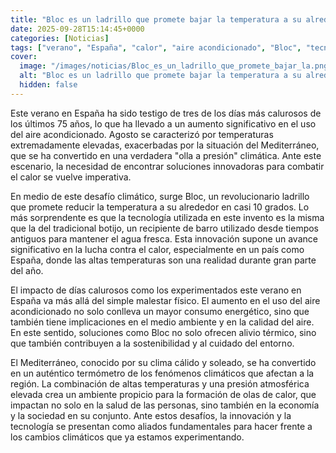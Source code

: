 ```yaml
---
title: "Bloc es un ladrillo que promete bajar la temperatura a su alrededor en casi 10 grados - su tecnología es la del botijo"
date: 2025-09-28T15:14:45+0000
categories: [Noticias]
tags: ["verano", "España", "calor", "aire acondicionado", "Bloc", "tecnología", "innovación", "temperatura", "Mediterráneo", "botijo", "agua fresca", "sostenibilidad", "entorno", "clima", "olas de calor", "salud", "economía", "sociedad", "cambios climáticos"]
cover:
  image: "/images/noticias/Bloc_es_un_ladrillo_que_promete_bajar_la.png"
  alt: "Bloc es un ladrillo que promete bajar la temperatura a su alrededor en casi 10 grados - su tecnología es la del botijo"
  hidden: false
---
```


Este verano en España ha sido testigo de tres de los días más calurosos de los últimos 75 años, lo que ha llevado a un aumento significativo en el uso del aire acondicionado. Agosto se caracterizó por temperaturas extremadamente elevadas, exacerbadas por la situación del Mediterráneo, que se ha convertido en una verdadera "olla a presión" climática. Ante este escenario, la necesidad de encontrar soluciones innovadoras para combatir el calor se vuelve imperativa.

En medio de este desafío climático, surge Bloc, un revolucionario ladrillo que promete reducir la temperatura a su alrededor en casi 10 grados. Lo más sorprendente es que la tecnología utilizada en este invento es la misma que la del tradicional botijo, un recipiente de barro utilizado desde tiempos antiguos para mantener el agua fresca. Esta innovación supone un avance significativo en la lucha contra el calor, especialmente en un país como España, donde las altas temperaturas son una realidad durante gran parte del año.

El impacto de días calurosos como los experimentados este verano en España va más allá del simple malestar físico. El aumento en el uso del aire acondicionado no solo conlleva un mayor consumo energético, sino que también tiene implicaciones en el medio ambiente y en la calidad del aire. En este sentido, soluciones como Bloc no solo ofrecen alivio térmico, sino que también contribuyen a la sostenibilidad y al cuidado del entorno.

El Mediterráneo, conocido por su clima cálido y soleado, se ha convertido en un auténtico termómetro de los fenómenos climáticos que afectan a la región. La combinación de altas temperaturas y una presión atmosférica elevada crea un ambiente propicio para la formación de olas de calor, que impactan no solo en la salud de las personas, sino también en la economía y la sociedad en su conjunto. Ante estos desafíos, la innovación y la tecnología se presentan como aliados fundamentales para hacer frente a los cambios climáticos que ya estamos experimentando.
